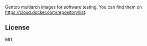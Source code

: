 Gentoo multiarch images for software testing.
You can find them on https://cloud.docker.com/repository/list.

## License

MIT
